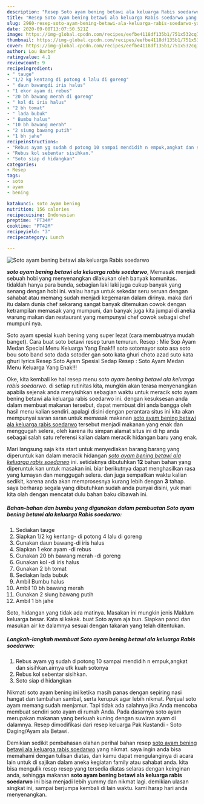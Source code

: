 ```yaml
---
description: "Resep Soto ayam bening betawi ala keluarga Rabis soedarwo yang Enak"
title: "Resep Soto ayam bening betawi ala keluarga Rabis soedarwo yang Enak"
slug: 2960-resep-soto-ayam-bening-betawi-ala-keluarga-rabis-soedarwo-yang-enak
date: 2020-09-08T13:07:50.521Z
image: https://img-global.cpcdn.com/recipes/eefbe4118df135b1/751x532cq70/soto-ayam-bening-betawi-ala-keluarga-rabis-soedarwo-foto-resep-utama.jpg
thumbnail: https://img-global.cpcdn.com/recipes/eefbe4118df135b1/751x532cq70/soto-ayam-bening-betawi-ala-keluarga-rabis-soedarwo-foto-resep-utama.jpg
cover: https://img-global.cpcdn.com/recipes/eefbe4118df135b1/751x532cq70/soto-ayam-bening-betawi-ala-keluarga-rabis-soedarwo-foto-resep-utama.jpg
author: Lou Barber
ratingvalue: 4.1
reviewcount: 9
recipeingredient:
- " tauge"
- "1/2 kg kentang di potong 4 lalu di goreng"
- " daun bawangdi iris halus"
- "1 ekor ayam di rebus"
- "20 bh bawang merah di goreng"
- " kol di iris halus"
- "2 bh tomat"
- " lada bubuk"
- " Bumbu halus"
- "10 bh bawang merah"
- "2 siung bawang putih"
- "1 bh jahe"
recipeinstructions:
- "Rebus ayam yg sudah d potong 10 sampai mendidih n empuk,angkat dan sisihkan.airnya utk kuah sotonya"
- "Rebus kol sebentar sisihkan."
- "Soto siap d hidangkan"
categories:
- Resep
tags:
- soto
- ayam
- bening

katakunci: soto ayam bening 
nutrition: 156 calories
recipecuisine: Indonesian
preptime: "PT34M"
cooktime: "PT42M"
recipeyield: "3"
recipecategory: Lunch

---
```



![Soto ayam bening betawi ala keluarga Rabis soedarwo](https://img-global.cpcdn.com/recipes/eefbe4118df135b1/751x532cq70/soto-ayam-bening-betawi-ala-keluarga-rabis-soedarwo-foto-resep-utama.jpg)

<b><i>soto ayam bening betawi ala keluarga rabis soedarwo</i></b>, Memasak menjadi sebuah hobi yang menyenangkan dilakukan oleh banyak komunitas. tidaklah hanya para bunda, sebagian laki laki juga cukup banyak yang senang dengan hobi ini. walau hanya untuk sekedar seru seruan dengan sahabat atau memang sudah menjadi kegemaran dalam dirinya. maka dari itu dalam dunia chef sekarang sangat banyak ditemukan cowok dengan ketrampilan memasak yang mumpuni, dan banyak juga kita jumpai di aneka warung makan dan restaurant yang mempunyai chef cowok sebagai chef mumpuni nya.

Soto ayam spesial kuah bening yang super lezat (cara membuatnya mudah banget). Cara buat soto betawi resep turun temurun. Resep : Mie Sop Ayam Medan Special Menu Keluarga Yang Enak!!! soto sotomayor soto asa soto bou soto band soto dada sotoder gan soto kata ghuri choto azad suto kata ghuri lyrics Resep Soto Ayam Spesial Sedap Resep : Soto Ayam Medan Menu Keluarga Yang Enak!!!

Oke, kita kembali ke hal resep menu <i>soto ayam bening betawi ala keluarga rabis soedarwo</i>. di setiap rutinitas kita, mungkin akan terasa menyenangkan apabila sejenak anda menyisihkan sebagian waktu untuk meracik soto ayam bening betawi ala keluarga rabis soedarwo ini. dengan kesuksesan anda dalam membuat makanan tersebut, dapat membuat diri anda bangga oleh hasil menu kalian sendiri. apalagi disini dengan perantara situs ini kita akan mempunyai saran saran untuk memasak makanan <u>soto ayam bening betawi ala keluarga rabis soedarwo</u> tersebut menjadi makanan yang enak dan menggugah selera, oleh karena itu simpan alamat situs ini di hp anda sebagai salah satu referensi kalian dalam meracik hidangan baru yang enak.


Mari langsung saja kita start untuk menyediakan barang barang yang diperuntuk kan dalam meracik hidangan <u><i>soto ayam bening betawi ala keluarga rabis soedarwo</i></u> ini. setidaknya dibutuhkan <b>12</b> bahan bahan yang diperuntuk kan untuk masakan ini. biar berikutnya dapat menghasilkan rasa yang lumayan dan menggugah selera. dan juga sempatkan waktu kalian sedikit, karena anda akan memprosesnya kurang lebih dengan <b>3</b> tahap. saya berharap segala yang dibutuhkan sudah anda punyai disini, yuk mari kita olah dengan mencatat dulu bahan baku dibawah ini.

<!--inarticleads1-->

##### Bahan-bahan dan bumbu yang digunakan dalam pembuatan Soto ayam bening betawi ala keluarga Rabis soedarwo:

1. Sediakan  tauge
1. Siapkan 1/2 kg kentang- di potong 4 lalu di goreng
1. Gunakan  daun bawang-di iris halus
1. Siapkan 1 ekor ayam -di rebus
1. Gunakan 20 bh bawang merah -di goreng
1. Gunakan  kol -di iris halus
1. Gunakan 2 bh tomat
1. Sediakan  lada bubuk
1. Ambil  Bumbu halus
1. Ambil 10 bh bawang merah
1. Gunakan 2 siung bawang putih
1. Ambil 1 bh jahe


Soto, hidangan yang tidak ada matinya. Masakan ini mungkin jenis Maklum keluarga besar. Kata si kakak. buat Soto ayam aja bun. Siapkan panci dan masukan air ke dalamnya sesuai dengan takaran yang telah ditentukan. 

<!--inarticleads2-->

##### Langkah-langkah membuat Soto ayam bening betawi ala keluarga Rabis soedarwo:

1. Rebus ayam yg sudah d potong 10 sampai mendidih n empuk,angkat dan sisihkan.airnya utk kuah sotonya
1. Rebus kol sebentar sisihkan.
1. Soto siap d hidangkan


Nikmati soto ayam bening ini ketika masih panas dengan sepiring nasi hangat dan tambahan sambal, serta kerupuk agar lebih nikmat. Penjual soto ayam memang sudah menjamur. Tapi tidak ada salahnya jika Anda mencoba membuat sendiri soto ayam di rumah Anda. Pada dasarnya soto ayam merupakan makanan yang berkuah kuning dengan suwiran ayam di dalamnya. Resep dimodifikasi dari resep keluarga Pak Kustandi - Soto Daging/Ayam ala Betawi. 

Demikian sedikit pembahasan olahan perihal bahan resep <u>soto ayam bening betawi ala keluarga rabis soedarwo</u> yang nikmat. saya ingin anda bisa memahami dengan tulisan diatas, dan kamu dapat mengulanginya di acara lain untuk di sajikan dalam aneka kegiatan family atau sahabat anda. kita bisa mengulik resep resep yang tersedia diatas selaras dengan keinginan anda, sehingga makanan <b>soto ayam bening betawi ala keluarga rabis soedarwo</b> ini bisa menjadi lebih yummy dan nikmat lagi. demikian ulasan singkat ini, sampai berjumpa kembali di lain waktu. kami harap hari anda menyenangkan.
